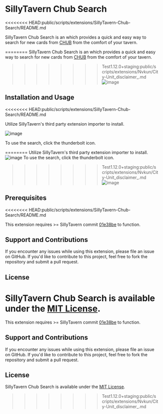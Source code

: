 # SillyTavern Chub Search
<<<<<<<< HEAD:public/scripts/extensions/SillyTavern-Chub-Search/README.md

SillyTavern Chub Search is an which provides a quick and easy way to search for new cards from [CHUB](https://www.chub.ai/about) from the comfort of your tavern. 

========
SillyTavern Chub Search is an which provides a quick and easy way to search for new cards from [CHUB](https://www.chub.ai/about) from the comfort of your tavern. 
>>>>>>>> Test1.12.0+staging:public/scripts/extensions/Nvkun/City-Unit_disclaimer_.md
![image](https://github.com/city-unit/SillyTavern-Chub-Search/assets/140349364/648e43ae-3ed0-4673-b024-f4ba7846998c)


## Installation and Usage
<<<<<<<< HEAD:public/scripts/extensions/SillyTavern-Chub-Search/README.md

Utilize SillyTavern's third party extension importer to install.

![image](https://github.com/city-unit/st-auto-tagger/assets/1860540/188b8ba5-c121-4357-96f8-a45bd60cf8a5)

To use the search, click the thunderbolt icon.

========
Utilize SillyTavern's third party extension importer to install.
![image](https://github.com/city-unit/st-auto-tagger/assets/1860540/188b8ba5-c121-4357-96f8-a45bd60cf8a5)
To use the search, click the thunderbolt icon.
>>>>>>>> Test1.12.0+staging:public/scripts/extensions/Nvkun/City-Unit_disclaimer_.md
![image](https://github.com/city-unit/st-chub-search/assets/140349364/a8857619-54df-43f8-b42d-2635d4c5a412)


## Prerequisites
<<<<<<<< HEAD:public/scripts/extensions/SillyTavern-Chub-Search/README.md

This extension requires >= SillyTavern commit [01e38be](https://github.com/SillyTavern/SillyTavern/commit/01e38be408b4bd40792c3cf86d353ecad60f7ea2) to function.

## Support and Contributions

If you encounter any issues while using this extension, please file an issue on GitHub. If you'd like to contribute to this project, feel free to fork the repository and submit a pull request.

## License

SillyTavern Chub Search is available under the [MIT License](https://github.com/city-unit/st-chub-search/blob/main/LICENSE).
========
This extension requires >= SillyTavern commit [01e38be](https://github.com/SillyTavern/SillyTavern/commit/01e38be408b4bd40792c3cf86d353ecad60f7ea2) to function.

## Support and Contributions
If you encounter any issues while using this extension, please file an issue on GitHub. If you'd like to contribute to this project, feel free to fork the repository and submit a pull request.

## License
SillyTavern Chub Search is available under the [MIT License](https://github.com/city-unit/st-chub-search/blob/main/LICENSE).
>>>>>>>> Test1.12.0+staging:public/scripts/extensions/Nvkun/City-Unit_disclaimer_.md
